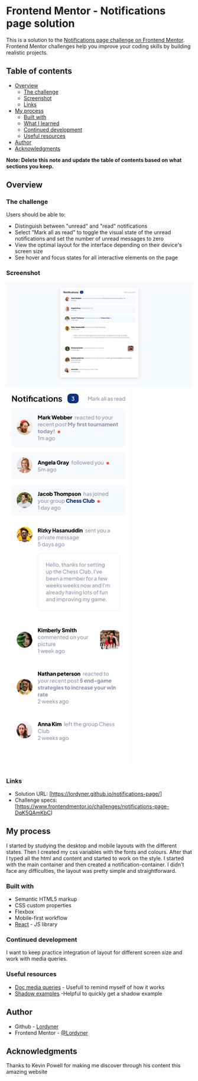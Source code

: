 # Frontend Mentor - Notifications page solution

This is a solution to the [Notifications page challenge on Frontend Mentor](https://www.frontendmentor.io/challenges/notifications-page-DqK5QAmKbC). Frontend Mentor challenges help you improve your coding skills by building realistic projects. 

## Table of contents

- [Overview](#overview)
  - [The challenge](#the-challenge)
  - [Screenshot](#screenshot)
  - [Links](#links)
- [My process](#my-process)
  - [Built with](#built-with)
  - [What I learned](#what-i-learned)
  - [Continued development](#continued-development)
  - [Useful resources](#useful-resources)
- [Author](#author)
- [Acknowledgments](#acknowledgments)

**Note: Delete this note and update the table of contents based on what sections you keep.**

## Overview

### The challenge

Users should be able to:

- Distinguish between "unread" and "read" notifications
- Select "Mark all as read" to toggle the visual state of the unread notifications and set the number of unread messages to zero
- View the optimal layout for the interface depending on their device's screen size
- See hover and focus states for all interactive elements on the page

### Screenshot

![Desktop layout](./notification-page.png)
![Mobile layout](./notification-page-mobile.png)


### Links

- Solution URL: [https://lordyner.github.io/notifications-page/]
- Challenge specs: [https://www.frontendmentor.io/challenges/notifications-page-DqK5QAmKbC)

## My process
 
 I started by studying the desktop and mobile layouts with the different states. Then I created my css variables with the fonts and colours.
 After that I typed all the html and content and started to work on the style. I started with the main container and then created a notification-container. I didn't face any difficulties, the layout was pretty simple and straightforward.


### Built with

- Semantic HTML5 markup
- CSS custom properties
- Flexbox
- Mobile-first workflow
- [React](https://reactjs.org/) - JS library


### Continued development

I want to keep practice integration of layout for different screen size and work with media queries.

### Useful resources

- [Doc media queries](https://developer.mozilla.org/fr/docs/Web/CSS/Media_Queries/Using_media_queries) - Usefull to remind myself of how it works
- [Shadow examples](https://getcssscan.com/css-box-shadow-examples) -Helpful to quickly get a shadow example

## Author

- Github - [Lordyner](https://github.com/Lordyner)
- Frontend Mentor - [@Lordyner](https://www.frontendmentor.io/profile/Lordyner)


## Acknowledgments

Thanks to Kevin Powell for making me discover through his content this amazing website
